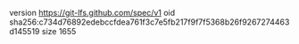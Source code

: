 version https://git-lfs.github.com/spec/v1
oid sha256:c734d76892edebccfdea761f3c7e5fb217f9f7f5368b26f9267274463d145519
size 1655
